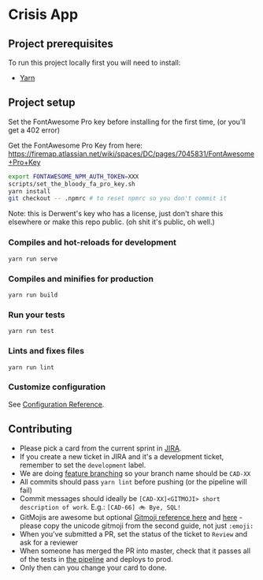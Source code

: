 # Crisis App

## Project prerequisites

To run this project locally first you will need to install:

- [Yarn](https://yarnpkg.com/lang/en/docs/install/)

## Project setup

Set the FontAwesome Pro key before installing for the first time, (or you'll get a 402 error)

Get the FontAwesome Pro Key from here: https://firemap.atlassian.net/wiki/spaces/DC/pages/7045831/FontAwesome+Pro+Key

```bash
export FONTAWESOME_NPM_AUTH_TOKEN=XXX
scripts/set_the_bloody_fa_pro_key.sh
yarn install
git checkout -- .npmrc # to reset npmrc so you don't commit it
```

Note: this is Derwent's key who has a license, just don't share this elsewhere or make this repo public. (oh shit it's public, oh well.)

### Compiles and hot-reloads for development
```
yarn run serve
```

### Compiles and minifies for production
```
yarn run build
```

### Run your tests
```
yarn run test
```

### Lints and fixes files
```
yarn run lint
```

### Customize configuration
See [Configuration Reference](https://cli.vuejs.org/config/).

## Contributing

- Please pick a card from the current sprint in [JIRA](https://firemap.atlassian.net/secure/RapidBoard.jspa?rapidView=3&projectKey=CAD&view=planning&issueLimit=100).
- If you create a new ticket in JIRA and it's a development ticket, remember to set the `development` label.
- We are doing [feature branching](https://www.atlassian.com/git/tutorials/comparing-workflows/feature-branch-workflow) so your branch name should be `CAD-XX`
- All commits should pass `yarn lint` before pushing (or the pipeline will fail)
- Commit messages should ideally be `[CAD-XX]<GITMOJI> short description of work`. E.g.: `[CAD-66] 🚲 Bye, SQL!`
- GitMojis are awesome but optional [Gitmoji reference here](https://gitmoji.carloscuesta.me/) and [here](https://kapeli.com/cheat_sheets/Gitmoji.docset/Contents/Resources/Documents/index) - please copy the unicode gitmoji from the second guide, not just `:emoji:`
- When you've submitted a PR, set the status of the ticket to `Review` and ask for a reviewer
- When someone has merged the PR into master, check that it passes all of the tests in [the pipeline](https://github.com/CrisisRelief/website/actions) and deploys to prod.
- Only then can you change your card to done.
